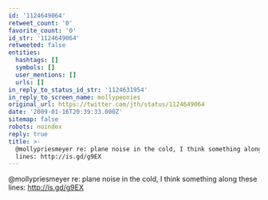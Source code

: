```yaml
---
id: '1124649064'
retweet_count: '0'
favorite_count: '0'
id_str: '1124649064'
retweeted: false
entities:
  hashtags: []
  symbols: []
  user_mentions: []
  urls: []
in_reply_to_status_id_str: '1124631954'
in_reply_to_screen_name: mollypeonies
original_url: https://twitter.com/jth/status/1124649064
date: '2009-01-16T20:39:33.000Z'
sitemap: false
robots: noindex
reply: true
title: >-
  @mollypriesmeyer re: plane noise in the cold, I think something along these
  lines: http://is.gd/g9EX
---
```


@mollypriesmeyer re: plane noise in the cold, I think something along these lines: http://is.gd/g9EX